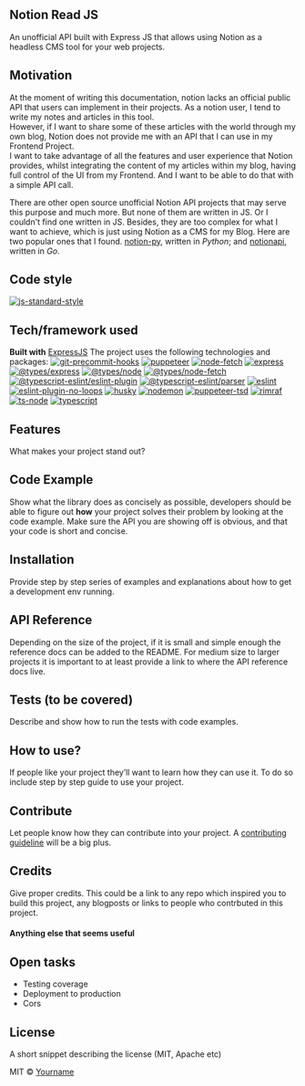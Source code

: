 ## Notion Read JS
An unofficial API built with Express JS that allows using Notion as a headless CMS tool for your web projects.  

## Motivation
At the moment of writing this documentation, notion lacks an official public API that users can implement in their projects. As a notion user, I tend to write my notes and articles in this tool.  
However, if I want to share some of these articles with the world through my own blog, Notion does not provide me with an API that I can use in my Frontend Project.  
I want to take advantage of all the features and user experience that Notion provides, whilst integrating the content of my articles within my blog, having full control of the UI from my Frontend. And I want to be able to do that with a simple API call.

There are other open source unofficial Notion API projects that may serve this purpose and much more. But none of them are written in JS. Or I couldn't find one written in JS. Besides, they are too complex for what I want to achieve, which is just using Notion as a CMS for my Blog. Here are two popular ones that I found. [notion-py]([https://pypi.org/project/notion/](https://pypi.org/project/notion/)), written in *Python*; and [notionapi]([https://github.com/kjk/notionapi](https://github.com/kjk/notionapi)), written in *Go*.

## Code style
[![js-standard-style](https://camo.githubusercontent.com/d0f65430681b67b7104f6130ada8c098ec5f66ba/68747470733a2f2f696d672e736869656c64732e696f2f62616467652f636f64652532307374796c652d7374616e646172642d627269676874677265656e2e7376673f7374796c653d666c6174)](https://github.com/feross/standard)

## Tech/framework used
**Built with** [ExpressJS]([https://expressjs.com/](https://expressjs.com/))
The project uses the following technologies and packages:
[![git-precommit-hooks](https://img.shields.io/badge/git%20precommit%20hooks-husky-blue)](https://img.shields.io/badge/git%20precommit%20hooks-husky-blue) [![puppeteer](https://img.shields.io/badge/puppeteer-%5E5.2.1-blue)](https://img.shields.io/badge/puppeteer-%5E5.2.1-blue) [![node-fetch](https://img.shields.io/badge/node--fetch-%5E2.6.0-blue)](https://img.shields.io/badge/node--fetch-%5E2.6.0-blue) [![express](https://img.shields.io/badge/express-%5E4.17.1-blue)](https://img.shields.io/badge/express-%5E4.17.1-blue) [![@types/express](https://img.shields.io/badge/%40types%2Fexpress-%5E4.17.7-lightgrey)](https://img.shields.io/badge/%40types%2Fexpress-%5E4.17.7-lightgrey) [![@types/node](https://img.shields.io/badge/%40types%2Fnode-%5E14.0.27-lightgrey)](https://img.shields.io/badge/%40types%2Fnode-%5E14.0.27-lightgrey) [![@types/node-fetch](https://img.shields.io/badge/%40types%2Fnode--fetch-%5E2.5.7-lightgrey)](https://img.shields.io/badge/%40types%2Fnode--fetch-%5E2.5.7-lightgrey) [![@typescript-eslint/eslint-plugin](https://img.shields.io/badge/%40typescript--eslint%2Feslint--plugin-%5E3.7.1-lightgrey)](https://img.shields.io/badge/%40typescript--eslint%2Feslint--plugin-%5E3.7.1-lightgrey) [![@typescript-eslint/parser](https://img.shields.io/badge/%40typescript--eslint%2Fparser-%5E3.7.1-lightgrey)](https://img.shields.io/badge/%40typescript--eslint%2Fparser-%5E3.7.1-lightgrey) [![eslint](https://img.shields.io/badge/eslint-%5E7.6.0-lightgrey)](https://img.shields.io/badge/eslint-%5E7.6.0-lightgrey) [![eslint-plugin-no-loops](https://img.shields.io/badge/eslint--plugin--no--loops-%5E0.3.0-lightgrey)](https://img.shields.io/badge/eslint--plugin--no--loops-%5E0.3.0-lightgrey) [![husky](https://img.shields.io/badge/husky-%5E4.2.5-lightgrey)](https://img.shields.io/badge/husky-%5E4.2.5-lightgrey) [![nodemon](https://img.shields.io/badge/nodemon-%5E2.0.4-lightgrey)](https://img.shields.io/badge/nodemon-%5E2.0.4-lightgrey) [![puppeteer-tsd](https://img.shields.io/badge/puppeteer--tsd-%5E0.0.2-lightgrey)](https://img.shields.io/badge/puppeteer--tsd-%5E0.0.2-lightgrey) [![rimraf](https://img.shields.io/badge/rimraf-%5E3.0.2-lightgrey)](https://img.shields.io/badge/rimraf-%5E3.0.2-lightgrey) [![ts-node](https://img.shields.io/badge/ts--node-%5E8.10.2-lightgrey)](https://img.shields.io/badge/ts--node-%5E8.10.2-lightgrey) [![typescript](https://img.shields.io/badge/typescript-%5E3.9.7-lightgrey)](https://img.shields.io/badge/typescript-%5E3.9.7-lightgrey)


## Features
What makes your project stand out?

## Code Example
Show what the library does as concisely as possible, developers should be able to figure out **how** your project solves their problem by looking at the code example. Make sure the API you are showing off is obvious, and that your code is short and concise.

## Installation
Provide step by step series of examples and explanations about how to get a development env running.

## API Reference

Depending on the size of the project, if it is small and simple enough the reference docs can be added to the README. For medium size to larger projects it is important to at least provide a link to where the API reference docs live.

## Tests (to be covered)
Describe and show how to run the tests with code examples.

## How to use?
If people like your project they’ll want to learn how they can use it. To do so include step by step guide to use your project.

## Contribute

Let people know how they can contribute into your project. A [contributing guideline](https://github.com/zulip/zulip-electron/blob/master/CONTRIBUTING.md) will be a big plus.

## Credits
Give proper credits. This could be a link to any repo which inspired you to build this project, any blogposts or links to people who contrbuted in this project. 

#### Anything else that seems useful

## Open tasks
+ Testing coverage
+ Deployment to production
+ Cors

## License
A short snippet describing the license (MIT, Apache etc)

MIT © [Yourname]()
